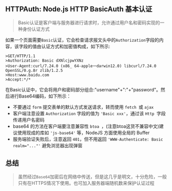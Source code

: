 ## HTTPAuth: Node.js  HTTP BasicAuth 基本认证
> Basic认证是客户端与服务器进行请求时，允许通过用户名和密码实现的一种身份认证方式


如果一个页面需要`Basic`认证，它会检查请求报文头中的`Authorization`字段的内容，该字段的值由认证方式和加密值构成，如下所示:

```
>GET/HTTP/1.1
>Authorization: Basic dXNlcjpwYXNz
>User-Agent:curl/7.24.0 (x86_ 64-apple一darwin12.0) libcurl/7.24.0 OpenSSL/0.g.8r zlib/1.2.5
>Host:www.baidu.com
>Accept:*/*
```

在Basic认证中，它会将用户和密码部分组合:"username"+":"+"password"。然后进行Base64编码，如下所示：

- 不要通过 `form` 提交表单的默认方式发送请求，转而使用 `fetch `或 `ajax`
- 客户端注意设置 `Authorization` 字段的值为 `'Basic xxx'`，通过该 `Http `字段传递用户名密码
- base64 的方法在客户端要注意兼容性 `btoa `，(注意btoa这货不兼容中文)建议使用现成的库如 `'js-base64'` 等，NodeJS 方面使用全局的 Buffer
- 服务端验证失败后，注意返回 `401`，但不用返回 `'WWW-Authenticate: Basic realm="..."'` 避免浏览器出现弹窗


## 总结
> 虽然经过`Base64`加密后在网络中传送，但是这几乎是明文，十分危险，一般只有在HTTPS情况下使用。也可加入服务器端随机数来保护认证过程

